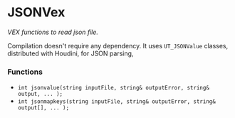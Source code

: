 # JSONVex

_VEX functions to read json file._

Compilation doesn't require any dependency. It uses `UT_JSONValue` classes, distributed with Houdini, for JSON parsing, 

### Functions
 * `int jsonvalue(string inputFile, string& outputError, string& output, ... );`
 * `int jsonmapkeys(string inputFile, string& outputError, string& output[], ... );`
